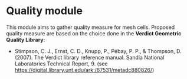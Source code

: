 # Quality module

This module aims to gather quality measure for mesh cells. Proposed quality measure are based on the choice done in 
the **Verdict Geometric Quality Library**:
- Stimpson, C. J., Ernst, C. D., Knupp, P., Pébay, P. P., & Thompson, D. (2007). The Verdict library reference manual. Sandia National Laboratories Technical Report, 9. (see https://digital.library.unt.edu/ark:/67531/metadc880826/)

